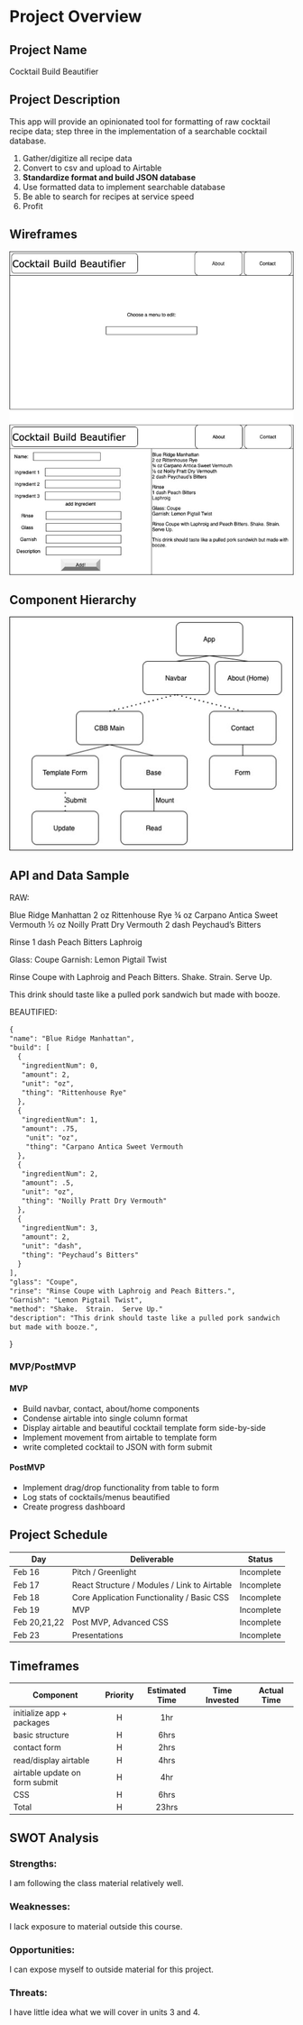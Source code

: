 # Project Overview

## Project Name

Cocktail Build Beautifier

## Project Description

This app will provide an opinionated tool for formatting of raw cocktail recipe data; step three in the implementation of a searchable cocktail database.

1. Gather/digitize all recipe data
2. Convert to csv and upload to Airtable 
3. __Standardize format and build JSON database__  
4. Use formatted data to implement searchable database
5. Be able to search for recipes at service speed
6. Profit


## Wireframes

![Wireframes](https://github.com/patraydev/build-beautifier/blob/main/p2wireframes.jpg)

## Component Hierarchy

![Component Hierarchy](https://github.com/patraydev/build-beautifier/blob/main/p2cd.jpg)

## API and Data Sample

RAW:

Blue Ridge Manhattan
2 oz	Rittenhouse Rye
¾ oz	Carpano Antica Sweet Vermouth
½ oz	Noilly Pratt Dry Vermouth
2 dash	Peychaud’s Bitters

Rinse
1 dash	Peach Bitters
Laphroig

Glass:		Coupe
Garnish:	Lemon Pigtail Twist

Rinse Coupe with Laphroig and Peach Bitters.  Shake.  Strain.  Serve Up.

This drink should taste like a pulled pork sandwich but made with booze.

BEAUTIFIED:

    {
    "name": "Blue Ridge Manhattan",
    "build": [
      {
       "ingredientNum": 0,
       "amount": 2,
       "unit": "oz",
       "thing": "Rittenhouse Rye"
      },
      {
       "ingredientNum": 1,
       "amount": .75,
        "unit": "oz",
        "thing": "Carpano Antica Sweet Vermouth
      },
      {
       "ingredientNum": 2,
       "amount": .5,
       "unit": "oz",
       "thing": "Noilly Pratt Dry Vermouth"
      },
      {
       "ingredientNum": 3,
       "amount": 2,
       "unit": "dash",
       "thing": "Peychaud’s Bitters"
      }
    ],
    "glass": "Coupe",
    "rinse": "Rinse Coupe with Laphroig and Peach Bitters.",
    "Garnish": "Lemon Pigtail Twist",
    "method": "Shake.  Strain.  Serve Up."
    "description": "This drink should taste like a pulled pork sandwich but made with booze.",
  }


### MVP/PostMVP

#### MVP 

- Build navbar, contact, about/home components
- Condense airtable into single column format
- Display airtable and beautiful cocktail template form side-by-side
- Implement movement from airtable to template form
- write completed cocktail to JSON with form submit

#### PostMVP  

- Implement drag/drop functionality from table to form
- Log stats of cocktails/menus beautified
- Create progress dashboard 

## Project Schedule


|  Day | Deliverable | Status
|---|---| ---|
|Feb 16| Pitch / Greenlight | Incomplete
|Feb 17| React Structure / Modules / Link to Airtable | Incomplete
|Feb 18| Core Application Functionality / Basic CSS | Incomplete
|Feb 19| MVP | Incomplete
|Feb 20,21,22| Post MVP, Advanced CSS  | Incomplete
|Feb 23| Presentations | Incomplete

## Timeframes


| Component | Priority | Estimated Time | Time Invested | Actual Time |
| --- | :---: |  :---: | :---: | :---: |
| initialize app + packages | H | 1hr|  |  |
| basic structure  | H | 6hrs|  |  |
| contact form | H | 2hrs|  |  |
| read/display airtable | H | 4hrs|  |  |
| airtable update on form submit | H | 4hr|  |  |
| CSS | H | 6hrs|  |  |
| Total | H | 23hrs|  |  |

## SWOT Analysis

### Strengths:
I am following the class material relatively well.

### Weaknesses:
I lack exposure to material outside this course.

### Opportunities:
I can expose myself to outside material for this project.

### Threats:
I have little idea what we will cover in units 3 and 4.
